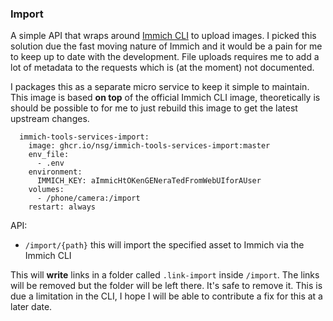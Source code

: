 ### Import

A simple API that wraps around [Immich CLI](https://github.com/immich-app/CLI) to upload images. I picked this solution due the fast moving nature of Immich and it would be a pain for me to keep up to date with the development. File uploads requires me to add a lot of metadata to the requests which is (at the moment) not documented.

I packages this as a separate micro service to keep it simple to maintain. This image is based **on top** of the official Immich CLI image, theoretically is should be possible to for me to just rebuild this image to get the latest upstream changes.

```
  immich-tools-services-import:
    image: ghcr.io/nsg/immich-tools-services-import:master
    env_file:
      - .env
    environment:
      IMMICH_KEY: aImmicHtOKenGENeraTedFromWebUIforAUser
    volumes:
      - /phone/camera:/import
    restart: always

```

API:

* `/import/{path}` this will import the specified asset to Immich via the Immich CLI

This will **write** links in a folder called `.link-import` inside `/import`. The links will be removed but the folder will be left there. It's safe to remove it. This is due a limitation in the CLI, I hope I will be able to contribute a fix for this at a later date.
